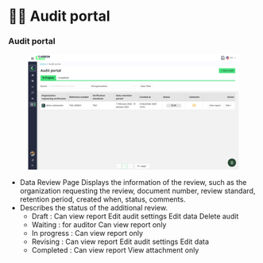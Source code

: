 # 🧑‍💻 Audit portal

### Audit portal

<figure><img src="../../.gitbook/assets/image (45).png" alt=""><figcaption></figcaption></figure>

* Data Review Page Displays the information of the review, such as the organization requesting the review, document number, review standard, retention period, created when, status, comments.
* Describes the status of the additional review.
  * Draft : Can view report Edit audit settings Edit data Delete audit
  * Waiting : for auditor Can view report only
  * In progress : Can view report only
  * Revising : Can view report Edit audit settings Edit data
  * Completed : Can view report View attachment only
